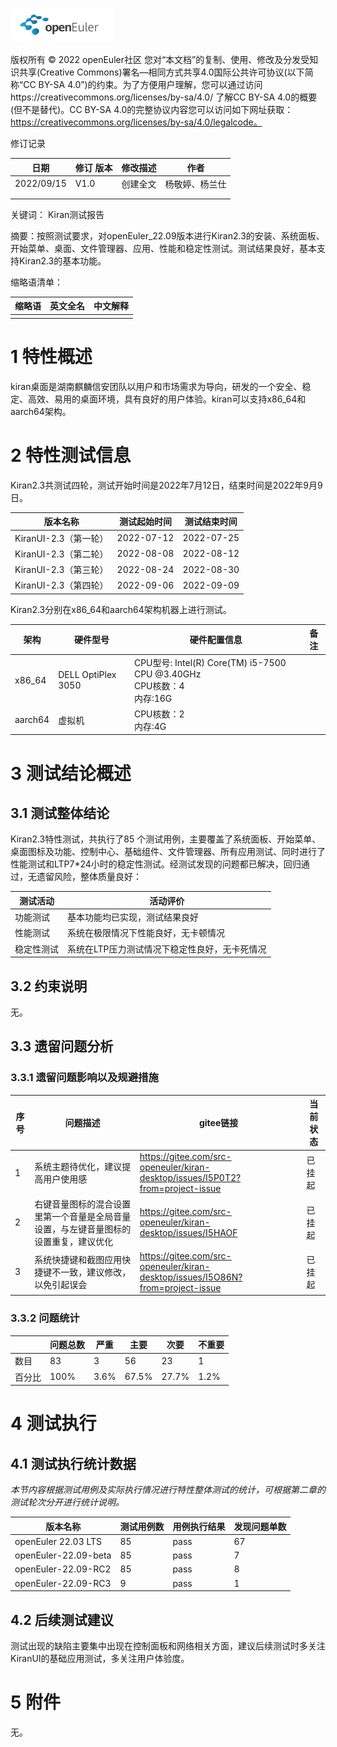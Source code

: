 ![avatar](../../images/openEuler.png)


版权所有 © 2022  openEuler社区
 您对“本文档”的复制、使用、修改及分发受知识共享(Creative Commons)署名—相同方式共享4.0国际公共许可协议(以下简称“CC BY-SA 4.0”)的约束。为了方便用户理解，您可以通过访问https://creativecommons.org/licenses/by-sa/4.0/ 了解CC BY-SA 4.0的概要 (但不是替代)。CC BY-SA 4.0的完整协议内容您可以访问如下网址获取：https://creativecommons.org/licenses/by-sa/4.0/legalcode。

修订记录

| 日期 | 修订   版本 | 修改描述 | 作者 |
| ---- | ----------- | -------- | ---- |
| 2022/09/15     |    V1.0         | 创建全文      |  杨敬婷、杨兰仕    |
|      |             |          |      |
|      |             |          |      |

 关键词： Kiran测试报告

 

摘要：按照测试要求，对openEuler_22.09版本进行Kiran2.3的安装、系统面板、开始菜单、桌面、文件管理器、应用、性能和稳定性测试。测试结果良好，基本支持Kiran2.3的基本功能。

 

缩略语清单：

| 缩略语 | 英文全名 | 中文解释 |
| ------ | -------- | -------- |
|        |          |          |

# 1     特性概述

kiran桌面是湖南麒麟信安团队以用户和市场需求为导向，研发的一个安全、稳定、高效、易用的桌面环境，具有良好的用户体验。kiran可以支持x86_64和aarch64架构。

# 2     特性测试信息

Kiran2.3共测试四轮，测试开始时间是2022年7月12日，结束时间是2022年9月9日。

| 版本名称              | 测试起始时间 | 测试结束时间 |
| --------------------- | ------------ | ------------ |
| KiranUI-2.3（第一轮） | 2022-07-12   | 2022-07-25   |
| KiranUI-2.3（第二轮） | 2022-08-08   | 2022-08-12   |
| KiranUI-2.3（第三轮） | 2022-08-24   | 2022-08-30   |
| KiranUI-2.3（第四轮） | 2022-09-06   | 2022-09-09   |

Kiran2.3分别在x86_64和aarch64架构机器上进行测试。

|架构| 硬件型号           | 硬件配置信息                                                 | 备注 |
|------------| ------------------ | ------------------------------------------------------------ | ---- | 
|x86_64|DELL OptiPlex 3050 | CPU型号: Intel(R) Core(TM) i5-7500 CPU @3.40GHz<br/>CPU核数：4<br/>内存:16G |      |
|aarch64|虚拟机 | CPU核数：2<br/>内存:4G |      |

# 3     测试结论概述

## 3.1   测试整体结论

Kiran2.3特性测试，共执行了85 个测试用例，主要覆盖了系统面板、开始菜单、桌面图标及功能、控制中心、基础组件、文件管理器、所有应用测试、同时进行了性能测试和LTP7*24小时的稳定性测试。经测试发现的问题都已解决，回归通过，无遗留风险，整体质量良好：

| 测试活动   | 活动评价                                      |
| ---------- | --------------------------------------------- |
| 功能测试   | 基本功能均已实现，测试结果良好                |
| 性能测试   | 系统在极限情况下性能良好，无卡顿情况          |
| 稳定性测试 | 系统在LTP压力测试情况下稳定性良好，无卡死情况 |

## 3.2   约束说明

无。

## 3.3   遗留问题分析

### 3.3.1 遗留问题影响以及规避措施

| 序号 | 问题描述                                                     | gitee链接                                                | 当前状态 |
| ---- | ------------------------------------------------------------ | -------------------------------------------------------- | -------- |
| 1    | 系统主题待优化，建议提高用户使用感                           | https://gitee.com/src-openeuler/kiran-desktop/issues/I5P0T2?from=project-issue| 已挂起   |
| 2    | 右键音量图标的混合设置里第一个音量是全局音量设置，与左键音量图标的设置重复，建议优化 |https://gitee.com/src-openeuler/kiran-desktop/issues/I5HAOF| 已挂起   |
| 3    | 系统快捷键和截图应用快捷键不一致，建议修改，以免引起误会     | https://gitee.com/src-openeuler/kiran-desktop/issues/I5O86N?from=project-issue| 已挂起   |

### 3.3.2 问题统计

|        | 问题总数 | 严重 | 主要  | 次要  | 不重要 |
| ------ | -------- | ---- | ----- | ----- | ------ |
| 数目   | 83       | 3    | 56    | 23    | 1      |
| 百分比 | 100%     | 3.6% | 67.5% | 27.7% | 1.2%   |

# 4     测试执行

## 4.1   测试执行统计数据

*本节内容根据测试用例及实际执行情况进行特性整体测试的统计，可根据第二章的测试轮次分开进行统计说明。*

| 版本名称 | 测试用例数 | 用例执行结果 | 发现问题单数 |
| -------- | ---------- | ------------ | ------------ |
|  openEuler 22.03 LTS  | 85       | pass     | 67           |
| openEuler-22.09-beta  | 85         | pass     | 7           |
|  openEuler-22.09-RC2 | 85         | pass     | 8           |
|  openEuler-22.09-RC3  | 9         | pass     | 1           |

## 4.2   后续测试建议

测试出现的缺陷主要集中出现在控制面板和网络相关方面，建议后续测试时多关注KiranUI的基础应用测试，多关注用户体验度。

# 5     附件

无。

 
